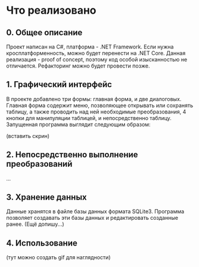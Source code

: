 # Что реализовано
## 0. Общее описание
Проект написан на C#, платформа - .NET Framework. Если нужна кросплатформенность, можно будет перенести на .NET Core. Данная реализация - proof of concept, поэтому код особой изысканностью не отличается. Рефакторинг можно будет провести позже.

## 1. Графический интерфейс
В проекте добавлено три формы: главная форма, и две диалоговых. Главная форма содержит меню, позволяющее открывать или сохранять таблицу, а также проводить над ней необходимые преобразования, 4 кнопки для манипуляции таблицей, и непосредственно таблицу. Запущенная программа выглядит следующим образом:

(вставить скрин)

## 2. Непосредственно выполнение преобразований
...

## 3. Хранение данных
Данные хранятся в файле базы данных формата SQLite3. Программа позволяет создавать эти базы данных и редактировать созданные ранее.
(Ещё допишу...)

## 4. Использование
(тут можно создать gif для наглядности)
